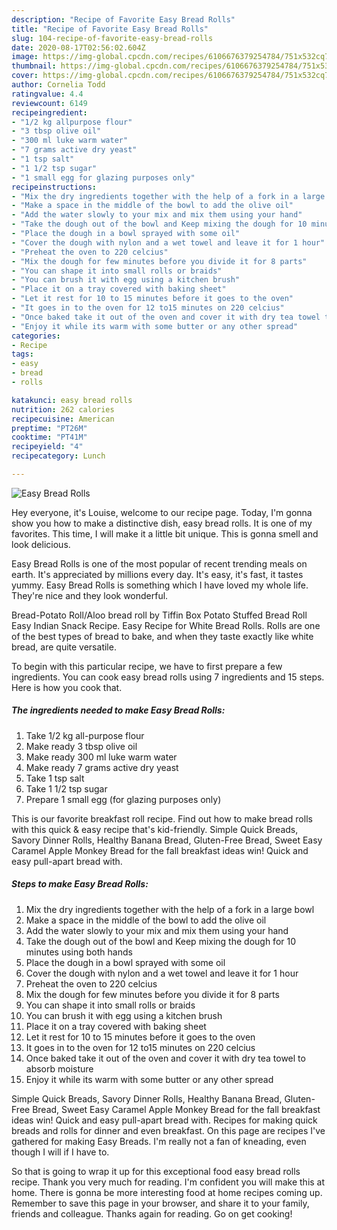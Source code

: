 ```yaml
---
description: "Recipe of Favorite Easy Bread Rolls"
title: "Recipe of Favorite Easy Bread Rolls"
slug: 104-recipe-of-favorite-easy-bread-rolls
date: 2020-08-17T02:56:02.604Z
image: https://img-global.cpcdn.com/recipes/6106676379254784/751x532cq70/easy-bread-rolls-recipe-main-photo.jpg
thumbnail: https://img-global.cpcdn.com/recipes/6106676379254784/751x532cq70/easy-bread-rolls-recipe-main-photo.jpg
cover: https://img-global.cpcdn.com/recipes/6106676379254784/751x532cq70/easy-bread-rolls-recipe-main-photo.jpg
author: Cornelia Todd
ratingvalue: 4.4
reviewcount: 6149
recipeingredient:
- "1/2 kg allpurpose flour"
- "3 tbsp olive oil"
- "300 ml luke warm water"
- "7 grams active dry yeast"
- "1 tsp salt"
- "1 1/2 tsp sugar"
- "1 small egg for glazing purposes only"
recipeinstructions:
- "Mix the dry ingredients together with the help of a fork in a large bowl"
- "Make a space in the middle of the bowl to add the olive oil"
- "Add the water slowly to your mix and mix them using your hand"
- "Take the dough out of the bowl and Keep mixing the dough for 10 minutes using both hands"
- "Place the dough in a bowl sprayed with some oil"
- "Cover the dough with nylon and a wet towel and leave it for 1 hour"
- "Preheat the oven to 220 celcius"
- "Mix the dough for few minutes before you divide it for 8 parts"
- "You can shape it into small rolls or braids"
- "You can brush it with egg using a kitchen brush"
- "Place it on a tray covered with baking sheet"
- "Let it rest for 10 to 15 minutes before it goes to the oven"
- "It goes in to the oven for 12 to15 minutes on 220 celcius"
- "Once baked take it out of the oven and cover it with dry tea towel to absorb moisture"
- "Enjoy it while its warm with some butter or any other spread"
categories:
- Recipe
tags:
- easy
- bread
- rolls

katakunci: easy bread rolls 
nutrition: 262 calories
recipecuisine: American
preptime: "PT26M"
cooktime: "PT41M"
recipeyield: "4"
recipecategory: Lunch

---
```



![Easy Bread Rolls](https://img-global.cpcdn.com/recipes/6106676379254784/751x532cq70/easy-bread-rolls-recipe-main-photo.jpg)

Hey everyone, it's Louise, welcome to our recipe page. Today, I'm gonna show you how to make a distinctive dish, easy bread rolls. It is one of my favorites. This time, I will make it a little bit unique. This is gonna smell and look delicious.

Easy Bread Rolls is one of the most popular of recent trending meals on earth. It's appreciated by millions every day. It's easy, it's fast, it tastes yummy. Easy Bread Rolls is something which I have loved my whole life. They're nice and they look wonderful.

Bread-Potato Roll/Aloo bread roll by Tiffin Box Potato Stuffed Bread Roll Easy Indian Snack Recipe. Easy Recipe for White Bread Rolls. Rolls are one of the best types of bread to bake, and when they taste exactly like white bread, are quite versatile.


To begin with this particular recipe, we have to first prepare a few ingredients. You can cook easy bread rolls using 7 ingredients and 15 steps. Here is how you cook that.

<!--inarticleads1-->

##### The ingredients needed to make Easy Bread Rolls:

1. Take 1/2 kg all-purpose flour
1. Make ready 3 tbsp olive oil
1. Make ready 300 ml luke warm water
1. Make ready 7 grams active dry yeast
1. Take 1 tsp salt
1. Take 1 1/2 tsp sugar
1. Prepare 1 small egg (for glazing purposes only)


This is our favorite breakfast roll recipe. Find out how to make bread rolls with this quick &amp; easy recipe that&#39;s kid-friendly. Simple Quick Breads, Savory Dinner Rolls, Healthy Banana Bread, Gluten-Free Bread, Sweet Easy Caramel Apple Monkey Bread for the fall breakfast ideas win! Quick and easy pull-apart bread with. 

<!--inarticleads2-->

##### Steps to make Easy Bread Rolls:

1. Mix the dry ingredients together with the help of a fork in a large bowl
1. Make a space in the middle of the bowl to add the olive oil
1. Add the water slowly to your mix and mix them using your hand
1. Take the dough out of the bowl and Keep mixing the dough for 10 minutes using both hands
1. Place the dough in a bowl sprayed with some oil
1. Cover the dough with nylon and a wet towel and leave it for 1 hour
1. Preheat the oven to 220 celcius
1. Mix the dough for few minutes before you divide it for 8 parts
1. You can shape it into small rolls or braids
1. You can brush it with egg using a kitchen brush
1. Place it on a tray covered with baking sheet
1. Let it rest for 10 to 15 minutes before it goes to the oven
1. It goes in to the oven for 12 to15 minutes on 220 celcius
1. Once baked take it out of the oven and cover it with dry tea towel to absorb moisture
1. Enjoy it while its warm with some butter or any other spread


Simple Quick Breads, Savory Dinner Rolls, Healthy Banana Bread, Gluten-Free Bread, Sweet Easy Caramel Apple Monkey Bread for the fall breakfast ideas win! Quick and easy pull-apart bread with. Recipes for making quick breads and rolls for dinner and even breakfast. On this page are recipes I&#39;ve gathered for making Easy Breads. I&#39;m really not a fan of kneading, even though I will if I have to. 

So that is going to wrap it up for this exceptional food easy bread rolls recipe. Thank you very much for reading. I'm confident you will make this at home. There is gonna be more interesting food at home recipes coming up. Remember to save this page in your browser, and share it to your family, friends and colleague. Thanks again for reading. Go on get cooking!
